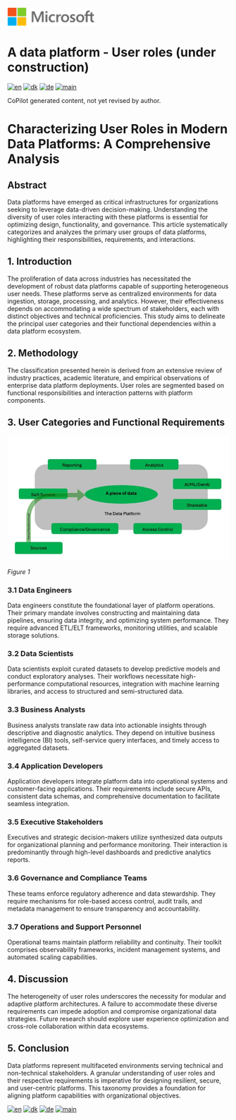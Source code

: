![microsoft](../images/microsoft.png)

# A data platform - User roles (under construction)

[![en](https://img.shields.io/badge/lang-en-blue.svg)](user-roles.md)
[![dk](https://img.shields.io/badge/lang-da-red.svg)](user-roles-da.md)
[![de](https://img.shields.io/badge/lang-de-yellow.svg)](user-roles-de.md)
[![main](https://img.shields.io/badge/main-document-green.svg)](../README.md)

CoPilot generated content, not yet revised by author.

# Characterizing User Roles in Modern Data Platforms: A Comprehensive Analysis

## Abstract
Data platforms have emerged as critical infrastructures for organizations seeking to leverage data-driven decision-making. Understanding the diversity of user roles interacting with these platforms is essential for optimizing design, functionality, and governance. This article systematically categorizes and analyzes the primary user groups of data platforms, highlighting their responsibilities, requirements, and interactions.

## 1. Introduction
The proliferation of data across industries has necessitated the development of robust data platforms capable of supporting heterogeneous user needs. These platforms serve as centralized environments for data ingestion, storage, processing, and analytics. However, their effectiveness depends on accommodating a wide spectrum of stakeholders, each with distinct objectives and technical proficiencies. This study aims to delineate the principal user categories and their functional dependencies within a data platform ecosystem.

## 2. Methodology
The classification presented herein is derived from an extensive review of industry practices, academic literature, and empirical observations of enterprise data platform deployments. User roles are segmented based on functional responsibilities and interaction patterns with platform components.

## 3. User Categories and Functional Requirements

![Figure 1](images/english/Slide24.jpeg)

*Figure 1*




### 3.1 Data Engineers
Data engineers constitute the foundational layer of platform operations. Their primary mandate involves constructing and maintaining data pipelines, ensuring data integrity, and optimizing system performance. They require advanced ETL/ELT frameworks, monitoring utilities, and scalable storage solutions.

### 3.2 Data Scientists
Data scientists exploit curated datasets to develop predictive models and conduct exploratory analyses. Their workflows necessitate high-performance computational resources, integration with machine learning libraries, and access to structured and semi-structured data.

### 3.3 Business Analysts
Business analysts translate raw data into actionable insights through descriptive and diagnostic analytics. They depend on intuitive business intelligence (BI) tools, self-service query interfaces, and timely access to aggregated datasets.

### 3.4 Application Developers
Application developers integrate platform data into operational systems and customer-facing applications. Their requirements include secure APIs, consistent data schemas, and comprehensive documentation to facilitate seamless integration.

### 3.5 Executive Stakeholders
Executives and strategic decision-makers utilize synthesized data outputs for organizational planning and performance monitoring. Their interaction is predominantly through high-level dashboards and predictive analytics reports.

### 3.6 Governance and Compliance Teams
These teams enforce regulatory adherence and data stewardship. They require mechanisms for role-based access control, audit trails, and metadata management to ensure transparency and accountability.

### 3.7 Operations and Support Personnel
Operational teams maintain platform reliability and continuity. Their toolkit comprises observability frameworks, incident management systems, and automated scaling capabilities.

## 4. Discussion
The heterogeneity of user roles underscores the necessity for modular and adaptive platform architectures. A failure to accommodate these diverse requirements can impede adoption and compromise organizational data strategies. Future research should explore user experience optimization and cross-role collaboration within data ecosystems.

## 5. Conclusion
Data platforms represent multifaceted environments serving technical and non-technical stakeholders. A granular understanding of user roles and their respective requirements is imperative for designing resilient, secure, and user-centric platforms. This taxonomy provides a foundation for aligning platform capabilities with organizational objectives.

[![en](https://img.shields.io/badge/lang-en-blue.svg)](user-roles.md)
[![dk](https://img.shields.io/badge/lang-da-red.svg)](user-roles-da.md)
[![de](https://img.shields.io/badge/lang-de-yellow.svg)](user-roles-de.md)
[![main](https://img.shields.io/badge/main-document-green.svg)](../README.md)